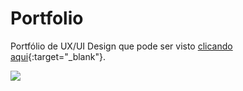 # Portfolio
Portfólio de UX/UI Design que pode ser visto [clicando aqui](https://joperdo.github.io/portfolio/){:target="_blank"}. 

<img src="https://github.com/joperdo/portfolio/blob/main/assets/print.png">
